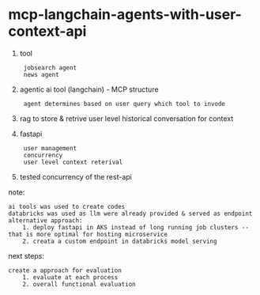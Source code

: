 # mcp-langchain-agents-with-user-context-api

1. tool
   
        jobsearch agent 
        news agent  
3. agentic ai tool (langchain) - MCP structure
   
        agent determines based on user query which tool to invode 
5. rag to store & retrive user level historical conversation for context 
6. fastapi
   
        user management
        concurrency 
        user level context reterival 
 
8. tested concurrency of the rest-api 

note: 

    ai tools was used to create codes 
    databricks was used as llm were already provided & served as endpoint 
    alternative approach: 
        1. deploy fastapi in AKS instead of long running job clusters -- that is more optimal for hosting microservice 
        2. creata a custom endpoint in databricks model serving
    
next steps: 

    create a approach for evaluation 
        1. evaluate at each process 
        2. overall functional evaluation 
